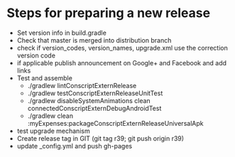 # Steps for preparing a new release
  
* Set version info in build.gradle
* Check that master is merged into distribution branch
* check if version_codes, version_names, upgrade.xml use the correction version code
* if applicable publish announcement on Google+ and Facebook and add links
* Test and assemble
  * ./gradlew lintConscriptExternRelease
  * ./gradlew testConscriptExternReleaseUnitTest
  * ./gradlew disableSystemAnimations clean connectedConscriptExternDebugAndroidTest
  * ./gradlew clean :myExpenses:packageConscriptExternReleaseUniversalApk
* test upgrade mechanism
* Create release tag in GIT (git tag r39; git push origin r39)
* update _config.yml and push gh-pages

